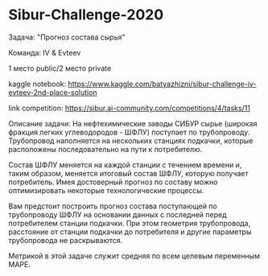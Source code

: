 # Sibur-Challenge-2020

Задача: "Прогноз состава сырья"

Команда: IV & Evteev

1 место public/2 место private

kaggle notebook: https://www.kaggle.com/batyazhizni/sibur-challenge-iv-evteev-2nd-place-solution

link competition: https://sibur.ai-community.com/competitions/4/tasks/11

Описание задачи: На нефтехимические заводы СИБУР сырье (широкая фракция легких углеводородов - ШФЛУ) поступает по трубопроводу. Трубопровод наполняется на нескольких станциях подкачки, которые расположены последовательно на пути к потребителю.

Состав ШФЛУ меняется на каждой станции с течением времени и, таким образом, меняется итоговый состав ШФЛУ, которую получает потребитель. Имея достоверный прогноз по составу можно оптимизировать некоторые технологические процессы.

Вам предстоит построить прогноз состава поступающей по трубопроводу ШФЛУ на основании данных с последней перед потребителем станции подкачки. При этом геометрия трубопровода, расстояние от станции подкачки до потребителя и другие параметры трубопровода не раскрываются.

Метрикой в этой задаче служит средняя по всем целевым переменным MAPE.
